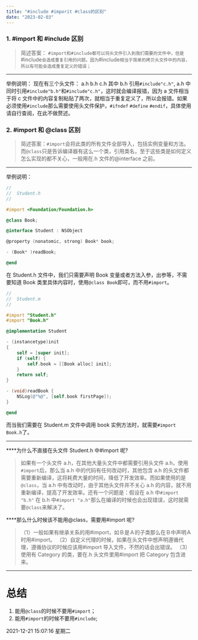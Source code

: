 ```yaml
---
title: "#include #imporit #class的区别"
date: "2023-02-03"
---
```


### 1. #import 和 #include 区别

> 简述答案： `#import和#include都可以将头文件引入到我们需要的文件中，但是`#include`会造成重复引用的问题。因为`#include`相当于简单的拷贝头文件中的内容，所以有可能会造成重复定义的错误；`

---

举例说明：
现在有三个头文件：
a.h
b.h
c.h
其中 b.h 引用`#include"c.h"`, a.h 中同时引用`#include"b.h"`和`#include"c.h"`，这时就会编译报错，因为 a 文件相当于将 c 文件中的内容复制粘贴了两次，就相当于重复定义了，所以会报错。如果必须使用`#include`那么需要使用头文件保护，`#ifndef` `#define` `#endif`，具体使用请自行查阅，在此不做赘述。

### 2. #import 和 @class 区别

> 简述答案：`#import`会将此类的所有文件全部导入，包括实例变量和方法。而`@class`只是告诉编译器有这么一个类，引用类名，至于这些类是如何定义怎么实现的都不关心，一般用在.h 文件的@interface 之前。

---

举例说明：

```objective-c
//
//  Student.h
//

#import <Foundation/Foundation.h>

@class Book;

@interface Student : NSObject

@property (nonatomic, strong) Book* book;

- (Book* )readBook;

@end

```

在 Student.h 文件中，我们只需要声明 Book 变量或者方法入参，出参等，不需要知道 Book 类里具体内容时，使用`@class Book`即可，而不用`#import`。

```objective-c
//
//  Student.m
//

#import "Student.h"
#import "Book.h"

@implementation Student

- (instancetype)init
{
    self = [super init];
    if (self) {
        self.book = [[Book alloc] init];
    }
    return self;
}

- (void)readBook {
    NSLog(@"%@", [self.book firstPage]);
}

@end

```

而当我们需要在 Student.m 文件中调用 book 实例方法时，就需要`#import Book.h`了。

---

\*\*\*\*为什么不直接在头文件 Student.h 中#import 呢?

> 如果有一个头文件 a.h，在其他大量头文件中都需要引用头文件 a.h，使用`#import`后，那么当 a.h 中的代码有任何改动时，其他包含 a.h 的头文件都需要重新编译，这将耗费大量的时间，降低了开发效率。而如果使用的是`@class`，当 a.h 中有改动时，由于其他头文件并不关心 a.h 的内容，就不用重新编译，提高了开发效率。还有一个问题是：假设在 a.h 中`#import "b.h"` 在 b.h 中`#import "a.h"`那么在编译的时候也会出现错误，这时就需要`@class`来解决了。

\*\*\*\*那么什么时候该不能用@class，需要用#import 呢?

> （1）一般如果有继承关系的用#import，如Ｂ是Ａ的子类那么在Ｂ中声明Ａ时用#import。
> （2）自定义代理的时候，如果在头文件中想声明遵循代理，遵循协议的时候应该用#import 导入文件，不然的话会出错误。
> （3）使用有 Category 的类，要在.h 头文件里用#import 把 Category 包含进来。

---

# 总结

1. 能用`@class`的时候不要用`#import`；
2. 能用`#import`的时候不要用`#include`;

2021-12-21 15:07:16 星期二
